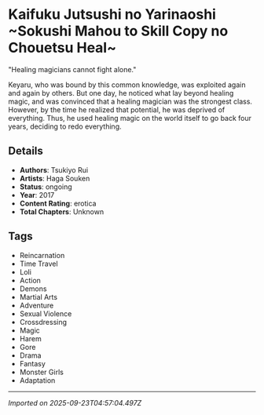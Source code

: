 # Kaifuku Jutsushi no Yarinaoshi ~Sokushi Mahou to Skill Copy no Chouetsu Heal~

"Healing magicians cannot fight alone."

Keyaru, who was bound by this common knowledge, was exploited again and again by others. But one day, he noticed what lay beyond healing magic, and was convinced that a healing magician was the strongest class. However, by the time he realized that potential, he was deprived of everything. Thus, he used healing magic on the world itself to go back four years, deciding to redo everything.

## Details
- **Authors**: Tsukiyo Rui
- **Artists**: Haga Souken
- **Status**: ongoing
- **Year**: 2017
- **Content Rating**: erotica
- **Total Chapters**: Unknown

## Tags
- Reincarnation
- Time Travel
- Loli
- Action
- Demons
- Martial Arts
- Adventure
- Sexual Violence
- Crossdressing
- Magic
- Harem
- Gore
- Drama
- Fantasy
- Monster Girls
- Adaptation

---
*Imported on 2025-09-23T04:57:04.497Z*
